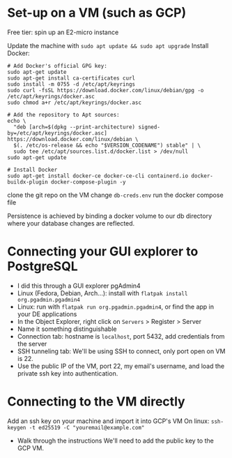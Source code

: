 # Set-up on a VM (such as GCP)
Free tier: spin up an E2-micro instance

Update the machine with `sudo apt update && sudo apt upgrade`
Install Docker:
```
# Add Docker's official GPG key:
sudo apt-get update
sudo apt-get install ca-certificates curl
sudo install -m 0755 -d /etc/apt/keyrings
sudo curl -fsSL https://download.docker.com/linux/debian/gpg -o /etc/apt/keyrings/docker.asc
sudo chmod a+r /etc/apt/keyrings/docker.asc

# Add the repository to Apt sources:
echo \
  "deb [arch=$(dpkg --print-architecture) signed-by=/etc/apt/keyrings/docker.asc] https://download.docker.com/linux/debian \
  $(. /etc/os-release && echo "$VERSION_CODENAME") stable" | \
  sudo tee /etc/apt/sources.list.d/docker.list > /dev/null
sudo apt-get update

# Install Docker
sudo apt-get install docker-ce docker-ce-cli containerd.io docker-buildx-plugin docker-compose-plugin -y
```
clone the git repo on the VM
change `db-creds.env`
run the docker compose file

Persistence is achieved by binding a docker volume to our db directory where your database changes are reflected.

# Connecting your GUI explorer to PostgreSQL
- I did this through a GUI explorer pgAdmin4
- Linux (Fedora, Debian, Arch...): install with `flatpak install org.pgadmin.pgadmin4`
- Linux: run with `flatpak run org.pgadmin.pgadmin4`, or find the app in your DE applications
- In the Object Explorer, right click on `Servers` > Register > Server
- Name it something distinguishable
- Connection tab: hostname is `localhost`, port 5432, add credentials from the server
- SSH tunneling tab: We'll be using SSH to connect, only port open on VM is 22.
- Use the public IP of the VM, port 22, my email's username, and load the private ssh key into authentication. 

# Connecting to the VM directly
Add an ssh key on your machine and import it into GCP's VM
On linux: `ssh-keygen -t ed25519 -C "youremail@example.com"`
- Walk through the instructions
We'll need to add the public key to the GCP VM.